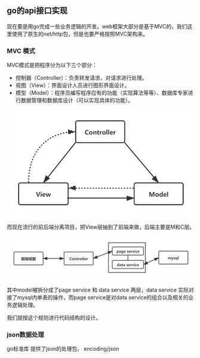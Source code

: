 ## go的api接口实现

现在要是用go完成一些业务逻辑的开发。web框架大部分是基于MVC的，我们这里使用了原生的net/http包，但是也要严格按照MVC架构来。

### MVC 模式
MVC模式是把程序分为以下三个部分：

* 控制器（Controller）：负责转发请求，对请求进行处理。
* 视图（View）：界面设计人员进行图形界面设计。
* 模型（Model）：程序员编写程序应有的功能（实现算法等等）、数据库专家进行数据管理和数据库设计（可以实现具体的功能）。

![MVC模式](../assets/images/MVC模式.png)

而现在流行的前后端分离项目，把View层抽到了前端来做，后端主要是M和C层。

![前后端分离](../assets/images/前后端分离.png)

其中model被拆分成了page service 和 data service 两层，data service 实际对接了mysql内单表的操作，而page service是对data service的组合以及相关的业务逻辑处理。

我们就按这个规则进行代码结构的设计。

### json数据处理
go标准库 提供了json的处理包， encoding/json 